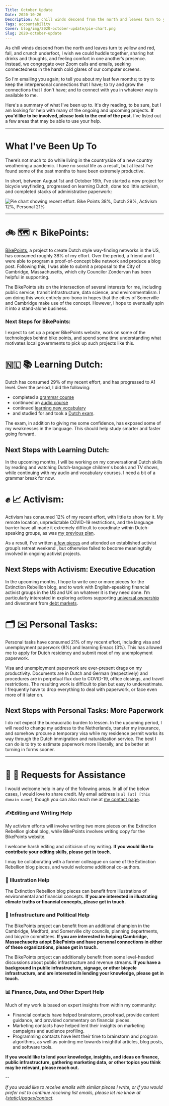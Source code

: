 ```yaml
---
Title: October Update
Date: 2020-10-26
Description: As chill winds descend from the north and leaves turn to yellow and red, fall, and crunch underfoot, I wish we could huddle together, sharing hot drinks and thoughts, and feeling comfort in one another’s presence. Instead, we congregate over Zoom calls and emails, seeking connectedness in the harsh cold glares of our computer screens. So I'm emailing you again; to tell you about my last few months; to try to keep the interpersonal connections that I have; to try and grow the connections that I don't have; and to connect with you in whatever way is available to me."
Tags: accountability
Cover: blog/img/2020-october-update/pie-chart.png
Slug: 2020-october-update
---
```

As chill winds descend from the north and leaves turn to yellow and red, fall, and crunch underfoot, I wish we could huddle together, sharing hot drinks and thoughts, and feeling comfort in one another’s presence. Instead, we congregate over Zoom calls and emails, seeking connectedness in the harsh cold glares of our computer screens.

So I'm emailing you again; to tell you about my last few months; to try to keep the interpersonal connections that I have; to try and grow the connections that I don't have; and to connect with you in whatever way is available to me.

Here's a summary of what I've been up to. It's dry reading, to be sure, but I am looking for help with many of the ongoing and upcoming projects. **If you'd like to be involved, please look to the end of the post.** I've listed out a few areas that may be able to use your help.

---

# What I've Been Up To

There’s not much to do while living in the countryside of a new country weathering a pandemic. I have no social life as a result, but at least I've found some of the past months to have been extremely productive.

In short, between August 1st and October 16th, I’ve started a new project for bicycle wayfinding, progressed on learning Dutch, done too little activism, and completed stacks of administrative paperwork:


![Pie chart showing recent effort. Bike Points 38%, Dutch 29%, Activism 12%, Personal 21%]({static}/blog/img/2020-october-update/pie-chart.png)

---

# 🚲 🗺 ↖️ BikePoints:

[BikePoints]({static}/bike-points), a project to create Dutch style way-finding networks in the US, has consumed roughly 38% of my effort. Over the period, a friend and I were able to program a proof-of-concept bike network and produce a blog post. Following this, I was able to submit a proposal to the City of Cambridge, Massachusetts, which city Councilor Zondervan has been helpful in supporting.

The BikePoints sits on the intersection of several interests for me, including public service, transit infrastructure, data science, and environmentalism. I am doing this work entirely pro-bono in hopes that the cities of Somerville and Cambridge make use of the concept. However, I hope to eventually spin it into a stand-alone business.

### Next Steps for BikePoints:
I expect to set up a proper BikePoints website, work on some of the technologies behind bike points, and spend some time understanding what motivates local governments to pick up such projects like this.


# 🇳🇱 📚 Learning Dutch:
Dutch has consumed 29% of my recent effort, and has progressed to A1 level. Over the period, I did the following:
- completed a [grammar course](https://www.learndutch.org/product/dutchgrammar/)
- continued an [audio course](https://www.michelthomas.com/learn-dutch/)
- continued [learning new vocabulary](https://www.babbel.com/dutch-vocabulary)
- and studied for and took a [Dutch exam](https://www.learndutch.org/product/dutchgrammar/).

The exam, in addition to giving me some confidence, has exposed some of my weaknesses in the language. This should help study smarter and faster going forward.

## Next Steps with Learning Dutch:
In the upcoming months, I will be working on my conversational Dutch skills by reading and watching Dutch-language children's books and TV shows, while continuing with my audio and vocabulary courses. I need a bit of a grammar break for now.

# ✊ 📈 Activism:

Activism has consumed 12% of my recent effort, with little to show for it. My remote location, unpredictable COVID-19 restrictions, and the language barrier have all made it extremely difficult to coordinate within Dutch-speaking groups, as was [my previous plan]({static}/june-juy-update-2020).

As a  result, I’ve written [a few pieces]({static}/leaks-for-liability-against-fossil-fuels) and attended an established activist group’s retreat weekend , but otherwise failed to become meaningfully involved in ongoing activist projects.


## Next Steps with Activism: Executive Education
In the upcoming months, I hope to write one or more pieces for the Extinction Rebellion blog, and to work with English-speaking financial activist groups in the US and UK on whatever it is they need done. I’m particularly interested in exploring actions supporting [universal ownership]( https://www.trucost.com/publication/universal-ownership-environmental-externalities-matter-institutional-investors-full-report/) and divestment from [debt markets]( https://www.investopedia.com/ask/answers/071415/what-are-differences-between-debt-and-equity-markets.asp).


# 🗂 ✉️ Personal Tasks:
Personal tasks have consumed 21% of my recent effort, including visa and unemployment paperwork (8%) and learning Emacs (3%). This has allowed me to apply for Dutch residency and submit most of my unemployment paperwork.

Visa and unemployment paperwork are ever-present drags on my productivity. Documents are in Dutch and German (respectively) and procedures are in perpetual flux due to COVID-19, office closings, and travel restrictions. The resulting work is difficult to plan but easy to underestimate. I frequently have to drop everything to deal with paperwork, or face even more of it later on.

## Next Steps with Personal Tasks: More Paperwork
I do not expect the bureaucratic burden to lessen. In the upcoming period, I will need to change my address to the Netherlands, transfer my insurance, and somehow procure a temporary visa while my residence permit works its way through the Dutch immigration and naturalization service. The best I can do is to try to estimate paperwork more liberally, and be better at turning in forms sooner.

---

# 🙏 💬 Requests for Assistance
I would welcome help in any of the following areas. In all of the below cases, I would love to share credit. My email address is `al [at] [this domain name]`, though you can also reach me at [my contact page]({static}/pages/contact).

### ✍️Editing and Writing Help
My activism efforts will involve writing two more pieces on the Extinction Rebellion global blog, while BikePoints involves writing copy for the BikePoints website.

I welcome harsh editing and criticism of my writing. **If you would like to contribute your editing skills, please get in touch.**

I may be collaborating with a former colleague on some of the Extinction Rebellion blog pieces, and would welcome additional co-authors.

### 🎨 Illustration Help
The Extinction Rebellion blog pieces can benefit from illustrations of environmental and financial concepts. **If you are interested in illustrating climate truths or financial concepts, please get in touch.**

### 💪 Infrastructure and Political Help
The BikePoints project can benefit from an additional champion in the Cambridge, Medford, and Somerville city councils, planning departments, and bicycle committees. **If you are interested in helping Cambridge, Massachusetts adopt BikePoints and have personal connections in either of these organizations, please get in touch.**

The BikePoints project can additionally benefit from some level-headed discussions about public infrastructure and revenue streams. **If you have a background in public infrastructure, signage, or other bicycle infrastructure, and are interested in lending your knowledge, please get in touch.**


### 📊 Finance, Data, and Other Expert Help
Much of my work is based on expert insights from within my community: 

- Financial contacts have helped brainstorm, proofread, provide content guidance, and provided commentary on financial pieces.
- Marketing contacts have helped lent their insights on marketing campaigns and audience profiling.
- Programming contacts have lent their time to brainstorm and program algorithms, as well as pointing me towards insightful articles, blog posts, and software tools.

**If you would like to lend your knowledge, insights, and ideas on finance, public infrastructure, gathering marketing data, or other topics you think may be relevant, please reach out.**

--

*If you would like to receive emails with similar pieces I write, or if you would prefer not to continue receiving list emails, please let me know at [{static}/pages/contact]({static}/pages/contact).*

